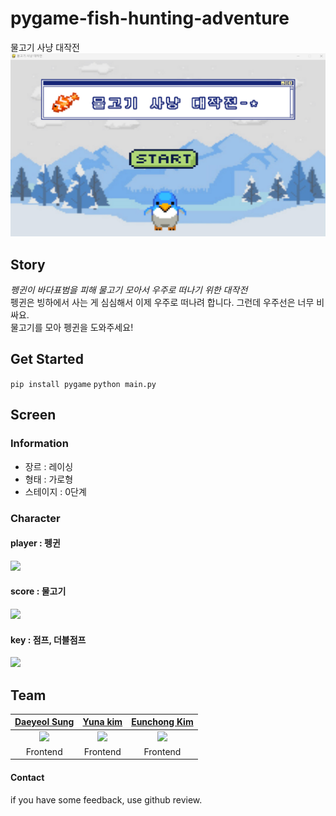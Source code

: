 # pygame-fish-hunting-adventure
물고기 사냥 대작전
<img src="./img/intro_screen.png"/>


## Story
_펭귄이 바다표범을 피해 물고기 모아서 우주로 떠나기 위한 대작전_ <br>
펭귄은 빙하에서 사는 게 심심해서 이제 우주로 떠나려 합니다. 그런데 우주선은 너무 비싸요. <br>
물고기를 모아 펭귄을 도와주세요!


## Get Started
```pip install pygame```
```python main.py```


## Screen
### Information
* 장르 : 레이싱
* 형태 : 가로형
* 스테이지 : 0단계

### Character
#### player : 펭귄
<img src="./img/player1.png"/>

#### score : 물고기
<img src="./img/fish.png"/>

#### key : 점프, 더블점프
<img src="./img/arrow_key.png"/>


## Team
| [Daeyeol Sung](https://github.com/Daeye0l) |[Yuna kim](kkiwiio)|[Eunchong Kim](https://github.com/rltgjqmtkdydwk) |
|:----------------------------------------------:|:---:|:-----------------------------------------------:|
|  <img src="https://github.com/Daeye0l.png">  |<img src="https://github.com/kkiwiio.png">| <img src="https://github.com/rltgjqmtkdydwk.png"> |
|                    Frontend                     |Frontend|                    Frontend                     |

#### Contact
if you have some feedback, use github review.